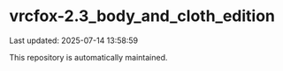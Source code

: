 # vrcfox-2.3_body_and_cloth_edition

Last updated: 2025-07-14 13:58:59

This repository is automatically maintained.
